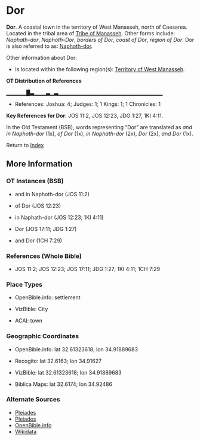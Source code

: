 # Dor
**Dor**. 
A coastal town in the territory of West Manasseh, north of Caesarea. 
Located in the tribal area of [Tribe of Manasseh](../../../groups/md/acai/Manasseh.md). 
Other forms include: 
*Naphath-dor*, *Naphoth-Dor*, *borders of Dor*, *coast of Dor*, *region of Dor*. 
Dor is also referred to as: 
[Naphoth-dor](Naphoth-dor.md). 




Other information about Dor:


* Is located within the following region(s): 
[Territory of West Manasseh](TerritoryOfWestManasseh.md). 


**OT Distribution of References**

▁▁▁▁▁█▃▁▁▁▃▁▃▁▁▁▁▁▁▁▁▁▁▁▁▁▁▁▁▁▁▁▁▁▁▁▁▁▁
* References: Joshua: 4; Judges: 1; 1 Kings: 1; 1 Chronicles: 1



**Key References for Dor**: 
JOS 11:2, JOS 12:23, JDG 1:27, 1KI 4:11. 


In the Old Testament (BSB), words representing “Dor” are translated as 
*and in Naphoth-dor* (1x), *of Dor* (1x), *in Naphath-dor* (2x), *Dor* (2x), *and Dor* (1x). 




Return to [Index](00-Index.md)

## More Information

### OT Instances (BSB)

* and in Naphoth-dor (JOS 11:2)

* of Dor (JOS 12:23)

* in Naphath-dor (JOS 12:23; 1KI 4:11)

* Dor (JOS 17:11; JDG 1:27)

* and Dor (1CH 7:29)



### References (Whole Bible)

* JOS 11:2; JOS 12:23; JOS 17:11; JDG 1:27; 1KI 4:11; 1CH 7:29


### Place Types

* OpenBible.info: settlement

* VizBible: City

* ACAI: town



### Geographic Coordinates

* OpenBible.info: lat 32.61323618; lon 34.91889683

* Recogito: lat 32.6163; lon 34.91627

* VizBible: lat 32.61323618; lon 34.91889683

* Biblica Maps: lat 32.6174; lon 34.92486



### Alternate Sources

* [Pleiades](https://pleiades.stoa.org/places/678121)
* [Pleiades](http://pleiades.stoa.org/places/678121)
* [OpenBible.info](https://www.openbible.info/geo/ancient/a70c56b)
* [Wikidata](http://www.wikidata.org/entity/Q1243563)



